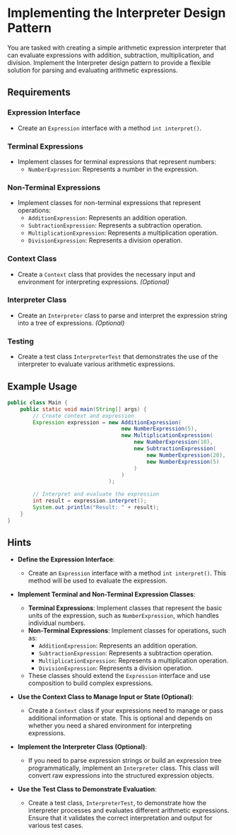 # Implementing the Interpreter Design Pattern

You are tasked with creating a simple arithmetic expression interpreter that can evaluate expressions with addition, subtraction, multiplication, and division. Implement the Interpreter design pattern to provide a flexible solution for parsing and evaluating arithmetic expressions.

## Requirements

### Expression Interface
- Create an `Expression` interface with a method `int interpret()`.

### Terminal Expressions
- Implement classes for terminal expressions that represent numbers:
    - `NumberExpression`: Represents a number in the expression.

### Non-Terminal Expressions
- Implement classes for non-terminal expressions that represent operations:
    - `AdditionExpression`: Represents an addition operation.
    - `SubtractionExpression`: Represents a subtraction operation.
    - `MultiplicationExpression`: Represents a multiplication operation.
    - `DivisionExpression`: Represents a division operation.

### Context Class
- Create a `Context` class that provides the necessary input and environment for interpreting expressions. *(Optional)*

### Interpreter Class
- Create an `Interpreter` class to parse and interpret the expression string into a tree of expressions. *(Optional)*

### Testing
- Create a test class `InterpreterTest` that demonstrates the use of the interpreter to evaluate various arithmetic expressions.

## Example Usage

```java
public class Main {
    public static void main(String[] args) {
        // Create context and expression
        Expression expression = new AdditionExpression(
                                    new NumberExpression(5),
                                    new MultiplicationExpression(
                                        new NumberExpression(10),
                                        new SubtractionExpression(
                                            new NumberExpression(20),
                                            new NumberExpression(5)
                                        )
                                    )
                                );

        // Interpret and evaluate the expression
        int result = expression.interpret();
        System.out.println("Result: " + result);
    }
}
```

## Hints

- **Define the Expression Interface**:
    - Create an `Expression` interface with a method `int interpret()`. This method will be used to evaluate the expression.

- **Implement Terminal and Non-Terminal Expression Classes**:
    - **Terminal Expressions**: Implement classes that represent the basic units of the expression, such as `NumberExpression`, which handles individual numbers.
    - **Non-Terminal Expressions**: Implement classes for operations, such as:
        - `AdditionExpression`: Represents an addition operation.
        - `SubtractionExpression`: Represents a subtraction operation.
        - `MultiplicationExpression`: Represents a multiplication operation.
        - `DivisionExpression`: Represents a division operation.
    - These classes should extend the `Expression` interface and use composition to build complex expressions.

- **Use the Context Class to Manage Input or State (Optional)**:
    - Create a `Context` class if your expressions need to manage or pass additional information or state. This is optional and depends on whether you need a shared environment for interpreting expressions.

- **Implement the Interpreter Class (Optional)**:
    - If you need to parse expression strings or build an expression tree programmatically, implement an `Interpreter` class. This class will convert raw expressions into the structured expression objects.

- **Use the Test Class to Demonstrate Evaluation**:
    - Create a test class, `InterpreterTest`, to demonstrate how the interpreter processes and evaluates different arithmetic expressions. Ensure that it validates the correct interpretation and output for various test cases.
